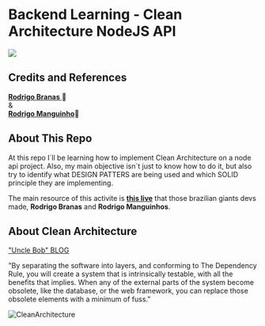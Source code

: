 # Backend Learning - Clean Architecture NodeJS API  
![](https://img.shields.io/github/license/leandro-gehlen/BL-clean-architecture-node-api)


## Credits and References

[**Rodrigo Branas** ](https://www.youtube.com/c/RodrigoBranas)🚀\
&\
[**Rodrigo Manguinho**](https://www.youtube.com/c/MangoDeveloper/about)🚀

## About This Repo

At this repo I´ll be learning how to implement Clean Architecture on a node api project.
Also, my main objective isn´t just to know how to do it, but also try to identify what DESIGN PATTERS are being used and which SOLID principle they are implementing.

The main resource of this activite is [**this live**](https://www.youtube.com/watch?v=P0gpCCA8ZPs&t=9s) that those brazilian giants devs made, **Rodrigo Branas** and **Rodrigo Manguinhos**.

##  About Clean Architecture

["Uncle Bob" BLOG](https://blog.cleancoder.com/uncle-bob/2012/08/13/the-clean-architecture.html)

"By separating the software into layers, and conforming to The Dependency Rule, you will create a system that is intrinsically testable, with all the benefits that implies. When any of the external parts of the system become obsolete, like the database, or the web framework, you can replace those obsolete elements with a minimum of fuss."



![CleanArchitecture](https://user-images.githubusercontent.com/114420790/199520508-31a35042-e152-4a17-abad-2a91e5722790.jpg)










